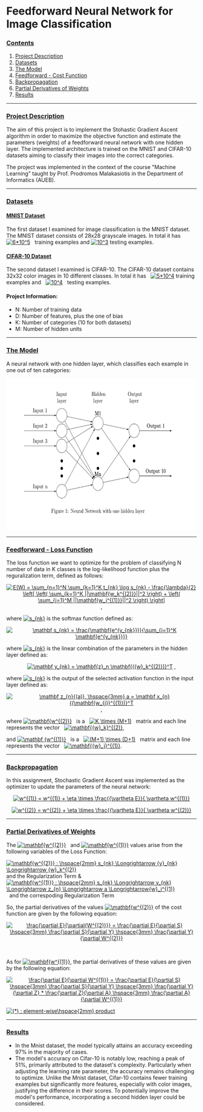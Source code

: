 # Feedforward Neural Network for Image Classification

### [**Contents**](#)
1. [Project Description](#descr)
2. [Datasets](#data)
3. [The Model](#model)
4. [Feedforward - Cost Function](#feed)
5. [Backpropagation](#back)
6. [Partial Derivatives of Weights](#dev)
7. [Results](#results)

---

### [**Project Description**](#) <a name="descr"></a>

The aim of this project is to implement the Stohastic Gradient Ascent algorithm in order to maximize the objective function and estimate the parameters (weights) of a feedforward neural network with one hidden layer. The implemented architecture is trained on the MNIST and CIFAR-10 datasets aiming to classify their images into the correct categories. 

The project was implemented in the context of the course "Machine Learning" taught by Prof. Prodromos Malakasiotis in the Department of Informatics (AUEB).

<a name="cont"></a>

---

### [**Datasets**](#) <a name="data"></a>

#### [MNIST Dataset](http://yann.lecun.com/exdb/mnist/)

The first dataset I examined for image classification is the MNIST dataset. The MNIST dataset consists of 28x28 grayscale images. In total it has &nbsp; <a href="https://www.codecogs.com/eqnedit.php?latex=6*10^5" target="_blank"><img src="https://latex.codecogs.com/gif.latex?6*10^5" title="6*10^5" /></a> &nbsp; training examples and <a href="https://www.codecogs.com/eqnedit.php?latex=10^3" target="_blank"><img src="https://latex.codecogs.com/gif.latex?10^3" title="10^3" /></a> testing examples.

#### [CIFAR-10 Dataset](https://www.cs.toronto.edu/~kriz/cifar.html) 

The second dataset I examined is CIFAR-10. The CIFAR-10 dataset contains 32x32 color images in 10 different classes. In total it has &nbsp; <a href="https://www.codecogs.com/eqnedit.php?latex=5*10^4" target="_blank"><img src="https://latex.codecogs.com/gif.latex?5*10^4" title="5*10^4" /></a> training examples and &nbsp; <a href="https://www.codecogs.com/eqnedit.php?latex=10^4" target="_blank"><img src="https://latex.codecogs.com/gif.latex?10^4" title="10^4" /></a> &nbsp; testing examples.


#### Project Information:

- N: Number of training data
- D: Number of features, plus the one of bias
- K: Number of categories (10 for both datasets)
- M: Number of hidden units

---

### [**The Model**](#) <a name="model"></a>

A neural network with one hidden layer, which classifies each example in one out of ten categories: 

<p align="center">
<img src="https://github.com/ChryssaNab/Machine_Learning-AUEB/blob/master/NN-NumPy/nn.png" height="400"/>
</p>

---

### [**Feedforward - Loss Function**](#) <a name="feed"></a>

The loss function we want to optimize for the problem of classifying N number of data in K classes is the log-likelihood function plus the reguralization term, defined as follows:

<p align="center">
<a href="https://www.codecogs.com/eqnedit.php?latex=E(W)&space;=&space;\sum_{n=1}^N&space;\sum_{k=1}^K&space;t_{nk}&space;\log&space;s_{nk}&space;-&space;\frac{\lambda}{2}&space;\left[&space;\left(&space;\sum_{k=1}^K&space;||\mathbf{w_k^{(2)}}||^2&space;\right)&space;&plus;&space;\left(&space;\sum_{j=1}^M&space;||\mathbf{w_j^{(1)}}||^2&space;\right)&space;\right]" target="_blank"><img src="https://latex.codecogs.com/gif.latex?E(W)&space;=&space;\sum_{n=1}^N&space;\sum_{k=1}^K&space;t_{nk}&space;\log&space;s_{nk}&space;-&space;\frac{\lambda}{2}&space;\left[&space;\left(&space;\sum_{k=1}^K&space;||\mathbf{w_k^{(2)}}||^2&space;\right)&space;&plus;&space;\left(&space;\sum_{j=1}^M&space;||\mathbf{w_j^{(1)}}||^2&space;\right)&space;\right]" title="E(W) = \sum_{n=1}^N \sum_{k=1}^K t_{nk} \log s_{nk} - \frac{\lambda}{2} \left[ \left( \sum_{k=1}^K ||\mathbf{w_k^{(2)}}||^2 \right) + \left( \sum_{j=1}^M ||\mathbf{w_j^{(1)}}||^2 \right) \right]" /></a> ,
</p>

where <a href="https://www.codecogs.com/eqnedit.php?latex=s_{nk}" target="_blank"><img src="https://latex.codecogs.com/gif.latex?s_{nk}" title="s_{nk}" /></a>  is the softmax function defined as:

<p align="center">
<a href="https://www.codecogs.com/eqnedit.php?latex=\mathbf&space;s_{nk}&space;=&space;\frac{\mathbf{e^{y_{nk}}}}{\sum_{j=1}^K&space;\mathbf{e^{y_{nk}}}}" target="_blank"><img src="https://latex.codecogs.com/gif.latex?\mathbf&space;s_{nk}&space;=&space;\frac{\mathbf{e^{y_{nk}}}}{\sum_{j=1}^K&space;\mathbf{e^{y_{nk}}}}" title="\mathbf s_{nk} = \frac{\mathbf{e^{y_{nk}}}}{\sum_{j=1}^K \mathbf{e^{y_{nk}}}}" /></a>  
</p>

where <a href="https://www.codecogs.com/eqnedit.php?latex=s_{nk}" target="_blank"><img src="https://latex.codecogs.com/gif.latex?y_{nk}" title="s_{nk}" /></a> is the linear combination of the parameters in the hidden layer defined as:

<p align="center">
<a href="https://www.codecogs.com/eqnedit.php?latex=\mathbf&space;y_{nk}&space;=&space;\mathbf{z}_n&space;\mathbf{({w}_k^{(2)})}^T" target="_blank"><img src="https://latex.codecogs.com/gif.latex?\mathbf&space;y_{nk}&space;=&space;\mathbf{z}_n&space;\mathbf{({w}_k^{(2)})}^T" title="\mathbf y_{nk} = \mathbf{z}_n \mathbf{({w}_k^{(2)})}^T" /></a> ,
</p>

where <a href="https://www.codecogs.com/eqnedit.php?latex=z_{n}" target="_blank"><img src="https://latex.codecogs.com/gif.latex?y_{nk}" title="s_{nk}" /></a> is the output of the selected activation function in the input layer defined as:

<p align="center">
<a href="https://www.codecogs.com/eqnedit.php?latex=\mathbf&space;z_{n}{(a)},&space;\hspace{3mm}&space;a&space;=&space;\mathbf&space;x_{n}&space;{(\mathbf{w_{j}}^{(1)})}^T" target="_blank"><img src="https://latex.codecogs.com/gif.latex?\mathbf&space;z_{n}{(a)},&space;\hspace{3mm}&space;a&space;=&space;\mathbf&space;x_{n}&space;{(\mathbf{w_{j}}^{(1)})}^T" title="\mathbf z_{n}{(a)}, \hspace{3mm} a = \mathbf x_{n} {(\mathbf{w_{j}}^{(1)})}^T" /></a> ,
</p>

where <a href="https://www.codecogs.com/eqnedit.php?latex=\mathbf{w^{(2)}}" target="_blank"><img src="https://latex.codecogs.com/gif.latex?\mathbf{w^{(2)}}" title="\mathbf{w^{(2)}}" /></a> &nbsp; is a &nbsp; <a href="https://www.codecogs.com/eqnedit.php?latex=K&space;\times&space;(M&plus;1)" target="_blank"><img src="https://latex.codecogs.com/gif.latex?K&space;\times&space;(M&plus;1)" title="K \times (M+1)" /></a> &nbsp; matrix and each line represents the vector &nbsp; <a href="https://www.codecogs.com/eqnedit.php?latex=\mathbf{{w}_k}^{(2)}" target="_blank"><img src="https://latex.codecogs.com/gif.latex?\mathbf{{w}_k}^{(2)}" title="\mathbf{{w}_k}^{(2)}" /></a>, 

and <a href="https://www.codecogs.com/eqnedit.php?latex=\mathbf&space;{w^{(1)}}" target="_blank"><img src="https://latex.codecogs.com/gif.latex?\mathbf&space;{w^{(1)}}" title="\mathbf {w^{(1)}}" /></a> &nbsp; is a &nbsp; <a href="https://www.codecogs.com/eqnedit.php?latex=(M&plus;1)&space;\times&space;(D&plus;1)" target="_blank"><img src="https://latex.codecogs.com/gif.latex?(M&plus;1)&space;\times&space;(D&plus;1)" title="(M+1) \times (D+1)" /></a> &nbsp; matrix and each line represents the vector &nbsp; <a href="https://www.codecogs.com/eqnedit.php?latex=\mathbf{{w}_j}^{(1)}" target="_blank"><img src="https://latex.codecogs.com/gif.latex?\mathbf{{w}_j}^{(1)}" title="\mathbf{{w}_j}^{(1)}" /></a>.

---

### [**Backpropagation**](#) <a name="back"></a>

In this assignment, Stochastic Gradient Ascent was implemented as the optimizer to update the parameters of the neural network:

<p align="center">
<a href="https://www.codecogs.com/eqnedit.php?latex=w^{(1)}&space;=&space;w^{(1)}&space;&plus;&space;\eta&space;\times&space;\frac{{\vartheta&space;E}}{&space;\vartheta&space;w^{(1)}}" target="_blank"><img src="https://latex.codecogs.com/gif.latex?w^{(1)}&space;=&space;w^{(1)}&space;&plus;&space;\eta&space;\times&space;\frac{{\vartheta&space;E}}{&space;\vartheta&space;w^{(1)}}" title="w^{(1)} = w^{(1)} + \eta \times \frac{{\vartheta E}}{ \vartheta w^{(1)}}" /></a>
</p>
<p align="center">
<a href="https://www.codecogs.com/eqnedit.php?latex=w^{(2)}&space;=&space;w^{(2)}&space;&plus;&space;\eta&space;\times&space;\frac{{\vartheta&space;E}}{&space;\vartheta&space;w^{(2)}}" target="_blank"><img src="https://latex.codecogs.com/gif.latex?w^{(2)}&space;=&space;w^{(2)}&space;&plus;&space;\eta&space;\times&space;\frac{{\vartheta&space;E}}{&space;\vartheta&space;w^{(2)}}" title="w^{(2)} = w^{(2)} + \eta \times \frac{{\vartheta E}}{ \vartheta w^{(2)}}" /></a>
</p>

---

### [**Partial Derivatives of Weights**](#) <a name="dev"></a>

The <a href="https://www.codecogs.com/eqnedit.php?latex=\mathbf{w^{(2)}}" target="_blank"><img src="https://latex.codecogs.com/gif.latex?\mathbf{w^{(2)}}" title="\mathbf{w^{(2)}}" /></a> &nbsp; and <a href="https://www.codecogs.com/eqnedit.php?latex=\mathbf{w^{(1)}}" target="_blank"><img src="https://latex.codecogs.com/gif.latex?\mathbf{w^{(1)}}" title="\mathbf{w^{(1)}}" /></a> values arise from the following variables of the Loss Function: 

<a href="https://www.codecogs.com/eqnedit.php?latex=\mathbf{w^{(2)}}&space;:&space;\hspace{2mm}&space;s_{nk}&space;\Longrightarrow&space;{y}_{nk}&space;\Longrightarrow&space;{w}_k^{(2)}" target="_blank"><img src="https://latex.codecogs.com/gif.latex?\mathbf{w^{(2)}}&space;:&space;\hspace{2mm}&space;s_{nk}&space;\Longrightarrow&space;{y}_{nk}&space;\Longrightarrow&space;{w}_k^{(2)}" title="\mathbf{w^{(2)}} : \hspace{2mm} s_{nk} \Longrightarrow {y}_{nk} \Longrightarrow {w}_k^{(2)}" /></a> and the Regularization Term & <br>
<a href="https://www.codecogs.com/eqnedit.php?latex=\mathbf{w^{(1)}}&space;:&space;\hspace{2mm}&space;s_{nk}&space;\Longrightarrow&space;y_{nk}&space;\Longrightarrow&space;z_{n}&space;\Longrightarrow&space;a&space;\Longrightarrow{w}_j^{(1)}" target="_blank"><img src="https://latex.codecogs.com/gif.latex?\mathbf{w^{(1)}}&space;:&space;\hspace{2mm}&space;s_{nk}&space;\Longrightarrow&space;y_{nk}&space;\Longrightarrow&space;z_{n}&space;\Longrightarrow&space;a&space;\Longrightarrow{w}_j^{(1)}" title="\mathbf{w^{(1)}} : \hspace{2mm} s_{nk} \Longrightarrow y_{nk} \Longrightarrow z_{n} \Longrightarrow a \Longrightarrow{w}_j^{(1)}" /></a> &nbsp; and the correspoding Regularization Term
<br>

So, the partial derivatives of the values <a href="https://www.codecogs.com/eqnedit.php?latex=\mathbf{w^{(2)}}" target="_blank"><img src="https://latex.codecogs.com/gif.latex?\mathbf{w^{(2)}}" title="\mathbf{w^{(2)}}" /></a> of the cost function are given by the following equation:

<p align="center">
<a href="https://www.codecogs.com/eqnedit.php?latex=\frac{\partial&space;E}{\partial{W^{(2)}}}&space;=&space;\frac{\partial&space;E}{\partial&space;S}&space;\hspace{3mm}&space;\frac{\partial&space;S}{\partial&space;Y}&space;\hspace{3mm}&space;\frac{\partial&space;Y}{\partial&space;W^{(2)}}&space;" target="_blank"><img src="https://latex.codecogs.com/gif.latex?\frac{\partial&space;E}{\partial{W^{(2)}}}&space;=&space;\frac{\partial&space;E}{\partial&space;S}&space;\hspace{3mm}&space;\frac{\partial&space;S}{\partial&space;Y}&space;\hspace{3mm}&space;\frac{\partial&space;Y}{\partial&space;W^{(2)}}&space;" title="\frac{\partial E}{\partial{W^{(2)}}} = \frac{\partial E}{\partial S} \hspace{3mm} \frac{\partial S}{\partial Y} \hspace{3mm} \frac{\partial Y}{\partial W^{(2)}}" /></a></p>
</p>
<br>

As for <a href="https://www.codecogs.com/eqnedit.php?latex=\mathbf{w^{(1)}}" target="_blank"><img src="https://latex.codecogs.com/gif.latex?\mathbf{w^{(1)}}" title="\mathbf{w^{(1)}}" /></a>, the partial derivatives of these values are given by the following equation:

<p align="center">
<a href="https://www.codecogs.com/eqnedit.php?latex=\frac{\partial&space;E}{\partial&space;W^{(1)}}&space;=&space;\frac{\partial&space;E}{\partial&space;S}&space;\hspace{3mm}&space;\frac{\partial&space;S}{\partial&space;Y}&space;\hspace{3mm}&space;\frac{\partial&space;Y}{\partial&space;Z}&space;*&space;\frac{\partial&space;Z}{\partial&space;A}&space;\hspace{3mm}&space;\frac{\partial&space;A}{\partial&space;W^{(1)}}" target="_blank"><img src="https://latex.codecogs.com/gif.latex?\frac{\partial&space;E}{\partial&space;W^{(1)}}&space;=&space;\frac{\partial&space;E}{\partial&space;S}&space;\hspace{3mm}&space;\frac{\partial&space;S}{\partial&space;Y}&space;\hspace{3mm}&space;\frac{\partial&space;Y}{\partial&space;Z}&space;*&space;\frac{\partial&space;Z}{\partial&space;A}&space;\hspace{3mm}&space;\frac{\partial&space;A}{\partial&space;W^{(1)}}" title="\frac{\partial E}{\partial W^{(1)}} = \frac{\partial E}{\partial S} \hspace{3mm} \frac{\partial S}{\partial Y} \hspace{3mm} \frac{\partial Y}{\partial Z} * \frac{\partial Z}{\partial A} \hspace{3mm} \frac{\partial A}{\partial W^{(1)}}" /></a>
</p>

<a href="https://www.codecogs.com/eqnedit.php?latex=(*)&space;:&space;element-wise\hspace{2mm}&space;product" target="_blank"><img src="https://latex.codecogs.com/gif.latex?(*)&space;:&space;element-wise\hspace{2mm}&space;product" title="(*) : element-wise\hspace{2mm} product" /></a>

---

### [**Results**](#) <a name="results"></a>

<ul>
<li> In the Mnist dataset, the model typically attains an accuracy exceeding 97% in the majority of cases. </li>
<li> The model's accuracy on Cifar-10 is notably low, reaching a peak of 51%, primarily attributed to the dataset's complexity. Particularly when adjusting the learning rate parameter, the accuracy remains challenging to optimize. Unlike the Mnist dataset, Cifar-10 contains fewer training examples but significantly more features, especially with color images, justifying the difference in their scores. To potentially improve the model's performance, incorporating a second hidden layer could be considered. </li>
</ul>
